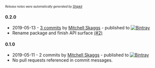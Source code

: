 <sup><sup>*Release notes were automatically generated by [Shipkit](http://shipkit.org/)*</sup></sup>

#### 0.2.0
 - 2019-05-13 - [3 commits](https://github.com/magneticflux-/java-mumble-link/compare/v0.1.0...v0.2.0) by [Mitchell Skaggs](https://github.com/magneticflux-) - published to [![Bintray](https://img.shields.io/badge/Bintray-0.2.0-green.svg)](https://bintray.com/magneticflux/maven/java-mumble-link/0.2.0)
 - Rename package and finish API surface [(#2)](https://github.com/magneticflux-/java-mumble-link/pull/2)

#### 0.1.0
 - 2019-05-11 - 2 commits by [Mitchell Skaggs](https://github.com/magneticflux-) - published to [![Bintray](https://img.shields.io/badge/Bintray-0.1.0-green.svg)](https://bintray.com/magneticflux/maven/java-mumble-link/0.1.0)
 - No pull requests referenced in commit messages.

